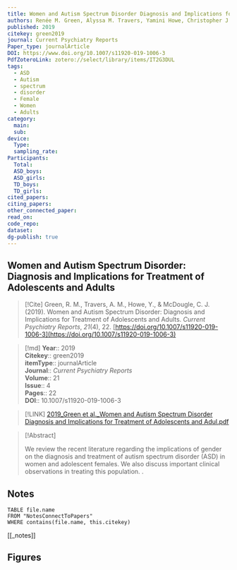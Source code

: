 ```yaml
---
title: Women and Autism Spectrum Disorder Diagnosis and Implications for Treatment of Adolescents and Adults
authors: Renée M. Green, Alyssa M. Travers, Yamini Howe, Christopher J. McDougle
published: 2019
citekey: green2019
journal: Current Psychiatry Reports
Paper_type: journalArticle
DOI: https://www.doi.org/10.1007/s11920-019-1006-3
PdfZoteroLink: zotero://select/library/items/IT2G3DUL
tags:
  - ASD
  - Autism
  - spectrum
  - disorder
  - Female
  - Women
  - Adults
category:
  main: 
  sub: 
device:
  Type: 
  sampling_rate: 
Participants:
  Total: 
  ASD_boys: 
  ASD_girls: 
  TD_boys: 
  TD_girls: 
cited_papers: 
citing_papers: 
other_connected_paper: 
read_on: 
code_repo: 
dataset: 
dg-publish: true
---
```


## Women and Autism Spectrum Disorder: Diagnosis and Implications for Treatment of Adolescents and Adults

> [!Cite]
> Green, R. M., Travers, A. M., Howe, Y., & McDougle, C. J. (2019). Women and Autism Spectrum Disorder: Diagnosis and Implications for Treatment of Adolescents and Adults. _Current Psychiatry Reports_, _21_(4), 22. [https://doi.org/10.1007/s11920-019-1006-3](https://doi.org/10.1007/s11920-019-1006-3)


>[!md]
> **Year**:: 2019   
> **Citekey**:: green2019  
> **itemType**:: journalArticle  
> **Journal**:: *Current Psychiatry Reports*  
> **Volume**:: 21  
> **Issue**:: 4   
> **Pages**:: 22  
> **DOI**:: 10.1007/s11920-019-1006-3    

> [!LINK] 
> [2019_Green et al._Women and Autism Spectrum Disorder Diagnosis and Implications for Treatment of Adolescents and Adul.pdf](zotero://select/library/items/5Y8XBC9N)

> [!Abstract]
>
> We review the recent literature regarding the implications of gender on the diagnosis and treatment of autism spectrum disorder (ASD) in women and adolescent females. We also discuss important clinical observations in treating this population.
>.
> 


## Notes

```dataview 
TABLE file.name 
FROM "NotesConnectToPapers" 
WHERE contains(file.name, this.citekey)
```

[[_notes]]

## Figures

